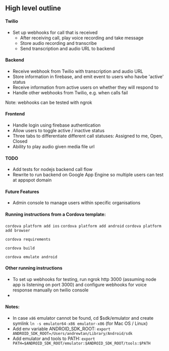 ## High level outline 

#### Twilio

- Set up webhooks for call that is received
    - After receiving call, play voice recording and take message
    - Store audio recording and transcribe
    - Send transcription and audio URL to backend

#### Backend

- Receive webhook from Twilio with transcription and audio URL
- Store information in firebase, and emit event to users who havbe 'active' status
- Receive information from active users on whether they will respond to
- Handle other webhooks from Twilio, e.g. when calls fail

Note: webhooks can be tested with ngrok

#### Frontend

- Handle login using firebase authentication
- Allow users to toggle active / inactive status
- Three tabs to differentiate different call statuses: Assigned to me, Open, Closed
- Ability to play audio given media file url

#### TODO

- Add tests for nodejs backend call flow
- Rewrite to run backend on Google App Engine so multiple users can test at appspot domain


#### Future Features

- Admin console to manage users within specific organisations

#### Running instructions from a Cordova template:

`cordova platform add ios`
`cordova platform add android`
`cordova platform add browser`

`cordova requirements`

`cordova build`

`cordova emulate android`

#### Other running instructions

- To set up webhooks for testing, run ngrok http 3000 (assuming node app is listening on port 3000) and configure webhooks for voice response manually on twilio console
- 

#### Notes:

- In case `x86` emulator cannot be found, cd $sdk/emulator and create symlink `ln -s emulator64-x86 emulator-x86` (for Mac OS / Linux)
- Add env variable ANDROID_SDK_ROOT: `export ANDROID_SDK_ROOT=/Users/andrewtan/Library/Android/sdk`
- Add emulator and tools to PATH: `export PATH=$ANDROID_SDK_ROOT/emulator:$ANDROID_SDK_ROOT/tools:$PATH`